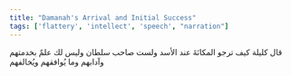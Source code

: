 ```yaml
---
title: "Damanah's Arrival and Initial Success"
tags: ['flattery', 'intellect', 'speech', "narration"]
---
```


 قال كليلة كيف ترجو المكانَةَ عند الأسد ولست صاحب سلطان وليس لك علمٌ بخدمتهم وآدابهم وما يُوافقهم ويُخالفهم
